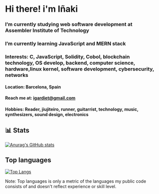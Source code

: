 # Hi there! i'm Iñaki

### I’m currently studying web software development at Assembler Institute of Technology
### I’m currently learning JavaScript and MERN stack
### Interests: C, JavaScript, Solidity, Cobol, blockchain technology, OS develop, backend, computer science, hardware,linux kernel, software development, cybersecurity, networks
#### Location: Barcelona, Spain
#### Reach me at: igardiet@gmail.com
#### Hobbies: Reader, jiujiteiro, runner, guitarrist, technology, music, synthesizers, sound design, electronics

## 📊 Stats
[![Anurag's GitHub stats](https://github-readme-stats.vercel.app/api?username=igardiet&show_icons=true&theme=merko)](https://github.com/anuraghazra/github-readme-stats)

## Top languages
[![Top Langs](https://github-readme-stats.vercel.app/api/top-langs/?username=igardiet&layout=compact&theme=merko)](https://github.com/anuraghazra/github-readme-stats)

Note: Top languages is only a metric of the languages my public code consists of and doesn't reflect experience or skill level.
